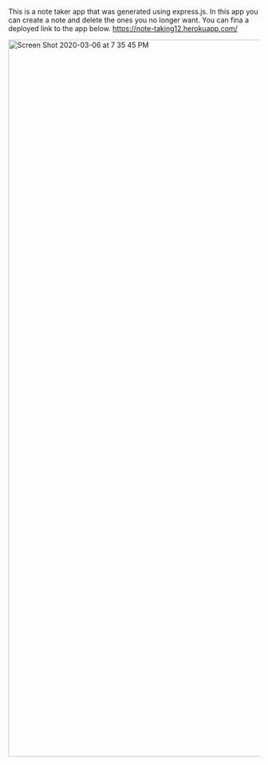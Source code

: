 This is a note taker app that was generated using express.js. In this app you can create a note and delete the ones you no longer want. 
You can fina a deployed link to the app below.
https://note-taking12.herokuapp.com/

<img width="1435" alt="Screen Shot 2020-03-06 at 7 35 45 PM" src="https://user-images.githubusercontent.com/60153876/76132657-0cc97b80-5fe2-11ea-8a2d-62b91ab52b45.png">
